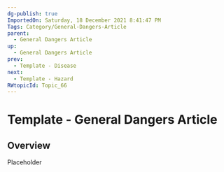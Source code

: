 ```yaml
---
dg-publish: true
ImportedOn: Saturday, 18 December 2021 8:41:47 PM
Tags: Category/General-Dangers-Article
parent:
  - General Dangers Article
up:
  - General Dangers Article
prev:
  - Template - Disease
next:
  - Template - Hazard
RWtopicId: Topic_66
---
```

# Template - General Dangers Article
## Overview
Placeholder

